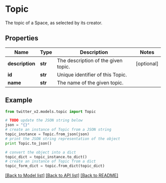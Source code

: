 # Topic

The topic of a Space, as selected by its creator.

## Properties
Name | Type | Description | Notes
------------ | ------------- | ------------- | -------------
**description** | **str** | The description of the given topic. | [optional] 
**id** | **str** | Unique identifier of this Topic. | 
**name** | **str** | The name of the given topic. | 

## Example

```python
from twitter_v2.models.topic import Topic

# TODO update the JSON string below
json = "{}"
# create an instance of Topic from a JSON string
topic_instance = Topic.from_json(json)
# print the JSON string representation of the object
print Topic.to_json()

# convert the object into a dict
topic_dict = topic_instance.to_dict()
# create an instance of Topic from a dict
topic_form_dict = topic.from_dict(topic_dict)
```
[[Back to Model list]](../README.md#documentation-for-models) [[Back to API list]](../README.md#documentation-for-api-endpoints) [[Back to README]](../README.md)


